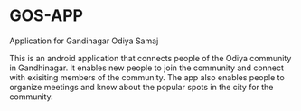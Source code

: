 # GOS-APP
Application for Gandinagar Odiya Samaj    

This is an android application that connects people of the Odiya community in Gandhinagar. It enables new people to join the community and connect with exisiting members of the community.
The app also enables people to organize meetings and know about the popular spots in the city for the community.

